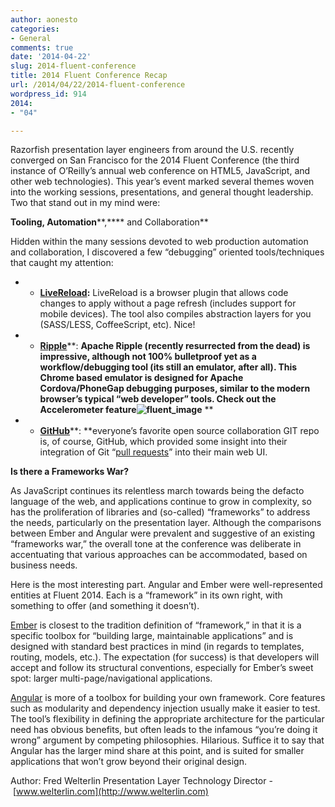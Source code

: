```yaml
---
author: aonesto
categories:
- General
comments: true
date: '2014-04-22'
slug: 2014-fluent-conference
title: 2014 Fluent Conference Recap
url: /2014/04/22/2014-fluent-conference
wordpress_id: 914
2014:
- "04"

---
```



Razorfish presentation layer engineers from around the U.S. recently converged on San Francisco for the 2014 Fluent Conference (the third instance of O’Reilly’s annual web conference on HTML5, JavaScript, and other web technologies). This year’s event marked several themes woven into the working sessions, presentations, and general thought leadership. Two that stand out in my mind were:

**Tooling, Automation****,**** and Collaboration**

Hidden within the many sessions devoted to web production automation and collaboration, I discovered a few “debugging” oriented tools/techniques that caught my attention:



	
  * - [**LiveReload**](http://livereload.com/)**:** LiveReload is a browser plugin that allows code changes to apply without a page refresh (includes support for mobile devices). The tool also compiles abstraction layers for you (SASS/LESS, CoffeeScript, etc). Nice!

	
  * - [**Ripple**](http://ripple.incubator.apache.org/)**: **Apache Ripple (recently resurrected from the dead) is impressive, although not 100% bulletproof yet as a workflow/debugging tool (its still an emulator, after all). This Chrome based emulator is designed for Apache Cordova/PhoneGap debugging purposes, similar to the modern browser’s typical “web developer” tools. Check out the Accelerometer feature![![fluent_image](/uploads/2014/04/fluent_image-300x246.jpg)](/uploads/2014/04/fluent_image.jpg)** **



	
  * - [**GitHub**](https://github.com/)**: **everyone’s favorite open source collaboration GIT repo is, of course, GitHub, which provided some insight into their integration of Git “[pull requests](https://help.github.com/articles/using-pull-requests)” into their main web UI.


**Is there a Frameworks War?**

As JavaScript continues its relentless march towards being the defacto language of the web, and applications continue to grow in complexity, so has the proliferation of libraries and (so-called) “frameworks” to address the needs, particularly on the presentation layer. Although the comparisons between Ember and Angular were prevalent and suggestive of an existing “frameworks war,” the overall tone at the conference was deliberate in accentuating that various approaches can be accommodated, based on business needs.

Here is the most interesting part. Angular and Ember were well-represented entities at Fluent 2014. Each is a “framework” in its own right, with something to offer (and something it doesn’t).

[Ember](http://emberjs.com/) is closest to the tradition definition of “framework,” in that it is a specific toolbox for “building large, maintainable applications” and is designed with standard best practices in mind (in regards to templates, routing, models, etc.). The expectation (for success) is that developers will accept and follow its structural conventions, especially for Ember’s sweet spot: larger multi-page/navigational applications.

[Angular](http://angularjs.org/) is more of a toolbox for building your own framework. Core features such as modularity and dependency injection usually make it easier to test. The tool’s flexibility in defining the appropriate architecture for the particular need has obvious benefits, but often leads to the infamous “you’re doing it wrong” argument by competing philosophies. Hilarious. Suffice it to say that Angular has the larger mind share at this point, and is suited for smaller applications that won’t grow beyond their original design.

Author: Fred Welterlin Presentation Layer Technology Director - [www.welterlin.com](http://www.welterlin.com)




